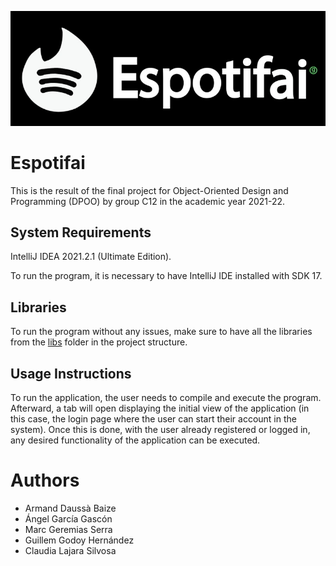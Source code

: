 ![logo_image](res/images/logo.jpeg)
# Espotifai
This is the result of the final project for Object-Oriented Design and Programming (DPOO) by group C12 in the academic year 2021-22.

## System Requirements
IntelliJ IDEA 2021.2.1 (Ultimate Edition).

To run the program, it is necessary to have IntelliJ IDE installed with SDK 17.

## Libraries
To run the program without any issues, make sure to have all the libraries from the [libs](res/libs) folder in the project structure.

## Usage Instructions
To run the application, the user needs to compile and execute the program. Afterward, a tab will open displaying the initial view of the application (in this case, the login page where the user can start their account in the system). Once this is done, with the user already registered or logged in, any desired functionality of the application can be executed.

# Authors
- Armand Daussà Baize
- Ángel García Gascón
- Marc Geremias Serra
- Guillem Godoy Hernández
- Claudia Lajara Silvosa
